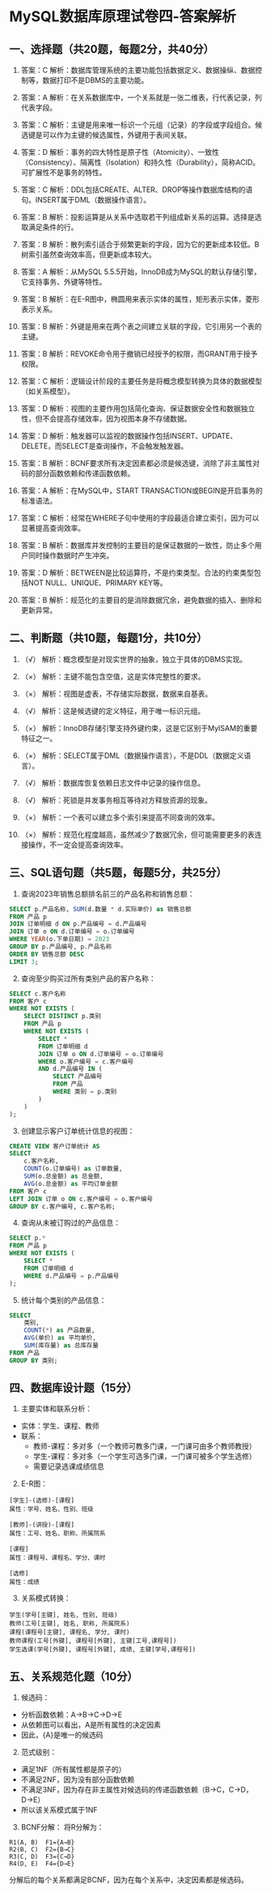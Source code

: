# MySQL数据库原理试卷四-答案解析

## 一、选择题（共20题，每题2分，共40分）

1. 答案：C
   解析：数据库管理系统的主要功能包括数据定义、数据操纵、数据控制等，数据打印不是DBMS的主要功能。

2. 答案：A
   解析：在关系数据库中，一个关系就是一张二维表，行代表记录，列代表字段。

3. 答案：C
   解析：主键是用来唯一标识一个元组（记录）的字段或字段组合。候选键是可以作为主键的候选属性，外键用于表间关联。

4. 答案：D
   解析：事务的四大特性是原子性（Atomicity）、一致性（Consistency）、隔离性（Isolation）和持久性（Durability），简称ACID。可扩展性不是事务的特性。

5. 答案：C
   解析：DDL包括CREATE、ALTER、DROP等操作数据库结构的语句。INSERT属于DML（数据操作语言）。

6. 答案：B
   解析：投影运算是从关系中选取若干列组成新关系的运算。选择是选取满足条件的行。

7. 答案：B
   解析：散列索引适合于频繁更新的字段，因为它的更新成本较低。B树索引虽然查询效率高，但更新成本较大。

8. 答案：A
   解析：从MySQL 5.5.5开始，InnoDB成为MySQL的默认存储引擎，它支持事务、外键等特性。

9. 答案：B
   解析：在E-R图中，椭圆用来表示实体的属性，矩形表示实体，菱形表示关系。

10. 答案：B
    解析：外键是用来在两个表之间建立关联的字段，它引用另一个表的主键。

11. 答案：B
    解析：REVOKE命令用于撤销已经授予的权限，而GRANT用于授予权限。

12. 答案：C
    解析：逻辑设计阶段的主要任务是将概念模型转换为具体的数据模型（如关系模型）。

13. 答案：D
    解析：视图的主要作用包括简化查询、保证数据安全性和数据独立性，但不会提高存储效率，因为视图本身不存储数据。

14. 答案：D
    解析：触发器可以监视的数据操作包括INSERT、UPDATE、DELETE，而SELECT是查询操作，不会触发触发器。

15. 答案：B
    解析：BCNF要求所有决定因素都必须是候选键，消除了非主属性对码的部分函数依赖和传递函数依赖。

16. 答案：A
    解析：在MySQL中，START TRANSACTION或BEGIN是开启事务的标准语法。

17. 答案：C
    解析：经常在WHERE子句中使用的字段最适合建立索引，因为可以显著提高查询效率。

18. 答案：B
    解析：数据库并发控制的主要目的是保证数据的一致性，防止多个用户同时操作数据时产生冲突。

19. 答案：D
    解析：BETWEEN是比较运算符，不是约束类型。合法的约束类型包括NOT NULL、UNIQUE、PRIMARY KEY等。

20. 答案：B
    解析：规范化的主要目的是消除数据冗余，避免数据的插入、删除和更新异常。

## 二、判断题（共10题，每题1分，共10分）

1. （√）
   解析：概念模型是对现实世界的抽象，独立于具体的DBMS实现。

2. （×）
   解析：主键不能包含空值，这是实体完整性的要求。

3. （×）
   解析：视图是虚表，不存储实际数据，数据来自基表。

4. （√）
   解析：这是候选键的定义特征，用于唯一标识元组。

5. （×）
   解析：InnoDB存储引擎支持外键约束，这是它区别于MyISAM的重要特征之一。

6. （×）
   解析：SELECT属于DML（数据操作语言），不是DDL（数据定义语言）。

7. （√）
   解析：数据库恢复依赖日志文件中记录的操作信息。

8. （√）
   解析：死锁是并发事务相互等待对方释放资源的现象。

9. （×）
   解析：一个表可以建立多个索引来提高不同查询的效率。

10. （×）
    解析：规范化程度越高，虽然减少了数据冗余，但可能需要更多的表连接操作，不一定会提高查询效率。

## 三、SQL语句题（共5题，每题5分，共25分）

1. 查询2023年销售总额排名前三的产品名称和销售总额：
```sql
SELECT p.产品名称, SUM(d.数量 * d.实际单价) as 销售总额
FROM 产品 p
JOIN 订单明细 d ON p.产品编号 = d.产品编号
JOIN 订单 o ON d.订单编号 = o.订单编号
WHERE YEAR(o.下单日期) = 2023
GROUP BY p.产品编号, p.产品名称
ORDER BY 销售总额 DESC
LIMIT 3;
```

2. 查询至少购买过所有类别产品的客户名称：
```sql
SELECT c.客户名称
FROM 客户 c
WHERE NOT EXISTS (
    SELECT DISTINCT p.类别
    FROM 产品 p
    WHERE NOT EXISTS (
        SELECT *
        FROM 订单明细 d
        JOIN 订单 o ON d.订单编号 = o.订单编号
        WHERE o.客户编号 = c.客户编号
        AND d.产品编号 IN (
            SELECT 产品编号
            FROM 产品
            WHERE 类别 = p.类别
        )
    )
);
```

3. 创建显示客户订单统计信息的视图：
```sql
CREATE VIEW 客户订单统计 AS
SELECT 
    c.客户名称,
    COUNT(o.订单编号) as 订单数量,
    SUM(o.总金额) as 总金额,
    AVG(o.总金额) as 平均订单金额
FROM 客户 c
LEFT JOIN 订单 o ON c.客户编号 = o.客户编号
GROUP BY c.客户编号, c.客户名称;
```

4. 查询从未被订购过的产品信息：
```sql
SELECT p.*
FROM 产品 p
WHERE NOT EXISTS (
    SELECT *
    FROM 订单明细 d
    WHERE d.产品编号 = p.产品编号
);
```

5. 统计每个类别的产品信息：
```sql
SELECT 
    类别,
    COUNT(*) as 产品数量,
    AVG(单价) as 平均单价,
    SUM(库存量) as 总库存量
FROM 产品
GROUP BY 类别;
```

## 四、数据库设计题（15分）

1. 主要实体和联系分析：
- 实体：学生、课程、教师
- 联系：
  - 教师-课程：多对多（一个教师可教多门课，一门课可由多个教师教授）
  - 学生-课程：多对多（一个学生可选多门课，一门课可被多个学生选修）
  - 需要记录选课成绩信息

2. E-R图：
```
[学生]-(选修)-[课程]
属性：学号、姓名、性别、班级
    
[教师]-(讲授)-[课程]
属性：工号、姓名、职称、所属院系
    
[课程]
属性：课程号、课程名、学分、课时
    
[选修]
属性：成绩
```

3. 关系模式转换：
```
学生(学号[主键], 姓名, 性别, 班级)
教师(工号[主键], 姓名, 职称, 所属院系)
课程(课程号[主键], 课程名, 学分, 课时)
教师课程(工号[外键], 课程号[外键], 主键[工号,课程号])
学生选课(学号[外键], 课程号[外键], 成绩, 主键[学号,课程号])
```

## 五、关系规范化题（10分）

1. 候选码：
- 分析函数依赖：A→B→C→D→E
- 从依赖图可以看出，A是所有属性的决定因素
- 因此，{A}是唯一的候选码

2. 范式级别：
- 满足1NF（所有属性都是原子的）
- 不满足2NF，因为没有部分函数依赖
- 不满足3NF，因为存在非主属性对候选码的传递函数依赖（B→C，C→D，D→E）
- 所以该关系模式属于1NF

3. BCNF分解：
将R分解为：
```
R1(A, B)  F1={A→B}
R2(B, C)  F2={B→C}
R3(C, D)  F3={C→D}
R4(D, E)  F4={D→E}
```
分解后的每个关系都满足BCNF，因为在每个关系中，决定因素都是候选码。
